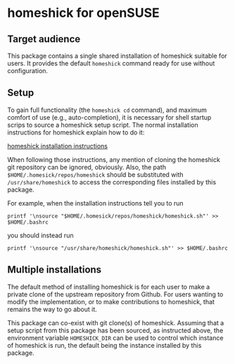 # homeshick for openSUSE

## Target audience

This package contains a single shared installation of homeshick suitable for
users.  It provides the default `homeshick` command ready for use without
configuration.

## Setup

To gain full functionality (the `homeshick cd` command), and maximum comfort of
use (e.g., auto-completion), it is necessary for shell startup scrips to source
a homeshick setup script. The normal installation instructions for homeshick
explain how to do it:

[homeshick installation instructions](https://github.com/andsens/homeshick/wiki/Installation)

When following those instructions, any mention of cloning the homeshick git
repository can be ignored, obviously. Also, the path
`$HOME/.homesick/repos/homeshick` should be substituted with
`/usr/share/homeshick` to access the corresponding files installed by this
package.

For example, when the installation instructions tell you to run

```
printf '\nsource "$HOME/.homesick/repos/homeshick/homeshick.sh"' >> $HOME/.bashrc
```

you should instead run

```
printf '\nsource "/usr/share/homeshick/homeshick.sh"' >> $HOME/.bashrc
```


## Multiple installations

The default method of installing homeshick is for each user to make a private
clone of the upstream repository from Github. For users wanting to modify the
implementation, or to make contributions to homeshick, that remains the way to
go about it.

This package can co-exist with git clone(s) of homeshick. Assuming that a setup
script from this package has been sourced, as instructed above, the environment
variable `HOMESHICK_DIR` can be used to control which instance of homeshick is
run, the default being the instance installed by this package.

